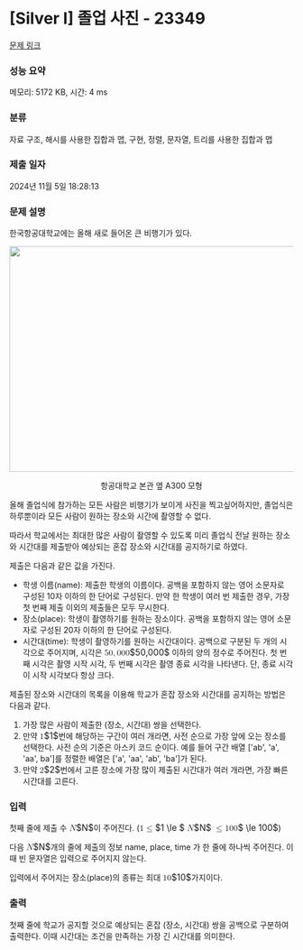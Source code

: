# [Silver I] 졸업 사진 - 23349 

[문제 링크](https://www.acmicpc.net/problem/23349) 

### 성능 요약

메모리: 5172 KB, 시간: 4 ms

### 분류

자료 구조, 해시를 사용한 집합과 맵, 구현, 정렬, 문자열, 트리를 사용한 집합과 맵

### 제출 일자

2024년 11월 5일 18:28:13

### 문제 설명

<p>한국항공대학교에는 올해 새로 들어온 큰 비행기가 있다.</p>

<p style="text-align: center;"><img alt="" src="https://upload.acmicpc.net/5abddd70-fd4e-427d-a8ab-ef1e01ad1622/-/preview/" style="width: 661px; height: 400px;"></p>

<p style="text-align: center;">항공대학교 본관 옆 A300 모형</p>

<p>올해 졸업식에 참가하는 모든 사람은 비행기가 보이게 사진을 찍고싶어하지만, 졸업식은 하루뿐이라 모든 사람이 원하는 장소와 시간에 촬영할 수 없다.</p>

<p>따라서 학교에서는 최대한 많은 사람이 촬영할 수 있도록 미리 졸업식 전날 원하는 장소와 시간대를 제출받아 예상되는 혼잡 장소와 시간대를 공지하기로 하였다.</p>

<p>제출은 다음과 같은 값을 가진다.</p>

<ul>
	<li>학생 이름(name): 제출한 학생의 이름이다. 공백을 포함하지 않는 영어 소문자로 구성된 10자 이하의 한 단어로 구성된다. 만약 한 학생이 여러 번 제출한 경우, 가장 첫 번째 제출 이외의 제출들은 모두 무시한다.</li>
	<li>장소(place): 학생이 촬영하기를 원하는 장소이다. 공백을 포함하지 않는 영어 소문자로 구성된 20자 이하의 한 단어로 구성된다.</li>
	<li>시간대(time): 학생이 촬영하기를 원하는 시간대이다. 공백으로 구분된 두 개의 시각으로 주어지며, 시각은 <mjx-container class="MathJax" jax="CHTML" style="font-size: 109%; position: relative;"><mjx-math class="MJX-TEX" aria-hidden="true"><mjx-mn class="mjx-n"><mjx-c class="mjx-c35"></mjx-c><mjx-c class="mjx-c30"></mjx-c></mjx-mn><mjx-mo class="mjx-n"><mjx-c class="mjx-c2C"></mjx-c></mjx-mo><mjx-mn class="mjx-n" space="2"><mjx-c class="mjx-c30"></mjx-c><mjx-c class="mjx-c30"></mjx-c><mjx-c class="mjx-c30"></mjx-c></mjx-mn></mjx-math><mjx-assistive-mml unselectable="on" display="inline"><math xmlns="http://www.w3.org/1998/Math/MathML"><mn>50</mn><mo>,</mo><mn>000</mn></math></mjx-assistive-mml><span aria-hidden="true" class="no-mathjax mjx-copytext">$50,000$</span></mjx-container> 이하의 양의 정수로 주어진다. 첫 번째 시각은 촬영 시작 시각, 두 번째 시각은 촬영 종료 시각을 나타낸다. 단, 종료 시각이 시작 시각보다 항상 크다.</li>
</ul>

<p>제출된 장소와 시간대의 목록을 이용해 학교가 혼잡 장소와 시간대를 공지하는 방법은 다음과 같다.</p>

<ol>
	<li>가장 많은 사람이 제출한 (장소, 시간대) 쌍을 선택한다.</li>
	<li>만약 <mjx-container class="MathJax" jax="CHTML" style="font-size: 109%; position: relative;"><mjx-math class="MJX-TEX" aria-hidden="true"><mjx-mn class="mjx-n"><mjx-c class="mjx-c31"></mjx-c></mjx-mn></mjx-math><mjx-assistive-mml unselectable="on" display="inline"><math xmlns="http://www.w3.org/1998/Math/MathML"><mn>1</mn></math></mjx-assistive-mml><span aria-hidden="true" class="no-mathjax mjx-copytext">$1$</span></mjx-container>번에 해당하는 구간이 여러 개라면, 사전 순으로 가장 앞에 오는 장소를 선택한다. 사전 순의 기준은 아스키 코드 순이다. 예를 들어 구간 배열 ['ab', 'a', 'aa', ba']를 정렬한 배열은 ['a', 'aa', 'ab', 'ba']가 된다.</li>
	<li>만약 <mjx-container class="MathJax" jax="CHTML" style="font-size: 109%; position: relative;"><mjx-math class="MJX-TEX" aria-hidden="true"><mjx-mn class="mjx-n"><mjx-c class="mjx-c32"></mjx-c></mjx-mn></mjx-math><mjx-assistive-mml unselectable="on" display="inline"><math xmlns="http://www.w3.org/1998/Math/MathML"><mn>2</mn></math></mjx-assistive-mml><span aria-hidden="true" class="no-mathjax mjx-copytext">$2$</span></mjx-container>번에서 고른 장소에 가장 많이 제출된 시간대가 여러 개라면, 가장 빠른 시간대를 고른다.</li>
</ol>

### 입력 

 <p>첫째 줄에 제출 수 <mjx-container class="MathJax" jax="CHTML" style="font-size: 109%; position: relative;"><mjx-math class="MJX-TEX" aria-hidden="true"><mjx-mi class="mjx-i"><mjx-c class="mjx-c1D441 TEX-I"></mjx-c></mjx-mi></mjx-math><mjx-assistive-mml unselectable="on" display="inline"><math xmlns="http://www.w3.org/1998/Math/MathML"><mi>N</mi></math></mjx-assistive-mml><span aria-hidden="true" class="no-mathjax mjx-copytext">$N$</span></mjx-container>이 주어진다. (<mjx-container class="MathJax" jax="CHTML" style="font-size: 109%; position: relative;"><mjx-math class="MJX-TEX" aria-hidden="true"><mjx-mn class="mjx-n"><mjx-c class="mjx-c31"></mjx-c></mjx-mn><mjx-mo class="mjx-n" space="4"><mjx-c class="mjx-c2264"></mjx-c></mjx-mo></mjx-math><mjx-assistive-mml unselectable="on" display="inline"><math xmlns="http://www.w3.org/1998/Math/MathML"><mn>1</mn><mo>≤</mo></math></mjx-assistive-mml><span aria-hidden="true" class="no-mathjax mjx-copytext">$1 \le $</span></mjx-container> <mjx-container class="MathJax" jax="CHTML" style="font-size: 109%; position: relative;"><mjx-math class="MJX-TEX" aria-hidden="true"><mjx-mi class="mjx-i"><mjx-c class="mjx-c1D441 TEX-I"></mjx-c></mjx-mi></mjx-math><mjx-assistive-mml unselectable="on" display="inline"><math xmlns="http://www.w3.org/1998/Math/MathML"><mi>N</mi></math></mjx-assistive-mml><span aria-hidden="true" class="no-mathjax mjx-copytext">$N$</span></mjx-container> <mjx-container class="MathJax" jax="CHTML" style="font-size: 109%; position: relative;"><mjx-math class="MJX-TEX" aria-hidden="true"><mjx-mo class="mjx-n"><mjx-c class="mjx-c2264"></mjx-c></mjx-mo><mjx-mn class="mjx-n" space="4"><mjx-c class="mjx-c31"></mjx-c><mjx-c class="mjx-c30"></mjx-c><mjx-c class="mjx-c30"></mjx-c></mjx-mn></mjx-math><mjx-assistive-mml unselectable="on" display="inline"><math xmlns="http://www.w3.org/1998/Math/MathML"><mo>≤</mo><mn>100</mn></math></mjx-assistive-mml><span aria-hidden="true" class="no-mathjax mjx-copytext">$ \le 100$</span></mjx-container>)</p>

<p>다음 <mjx-container class="MathJax" jax="CHTML" style="font-size: 109%; position: relative;"><mjx-math class="MJX-TEX" aria-hidden="true"><mjx-mi class="mjx-i"><mjx-c class="mjx-c1D441 TEX-I"></mjx-c></mjx-mi></mjx-math><mjx-assistive-mml unselectable="on" display="inline"><math xmlns="http://www.w3.org/1998/Math/MathML"><mi>N</mi></math></mjx-assistive-mml><span aria-hidden="true" class="no-mathjax mjx-copytext">$N$</span></mjx-container>개의 줄에 제출의 정보 name, place, time 가 한 줄에 하나씩 주어진다. 이때 빈 문자열은 입력으로 주어지지 않는다.</p>

<p>입력에서 주어지는 장소(place)의 종류는 최대 <mjx-container class="MathJax" jax="CHTML" style="font-size: 109%; position: relative;"><mjx-math class="MJX-TEX" aria-hidden="true"><mjx-mn class="mjx-n"><mjx-c class="mjx-c31"></mjx-c><mjx-c class="mjx-c30"></mjx-c></mjx-mn></mjx-math><mjx-assistive-mml unselectable="on" display="inline"><math xmlns="http://www.w3.org/1998/Math/MathML"><mn>10</mn></math></mjx-assistive-mml><span aria-hidden="true" class="no-mathjax mjx-copytext">$10$</span></mjx-container>가지이다.</p>

### 출력 

 <p>첫째 줄에 학교가 공지할 것으로 예상되는 혼잡 (장소, 시간대) 쌍을 공백으로 구분하여 출력한다. 이때 시간대는 조건을 만족하는 가장 긴 시간대를 의미한다.</p>

